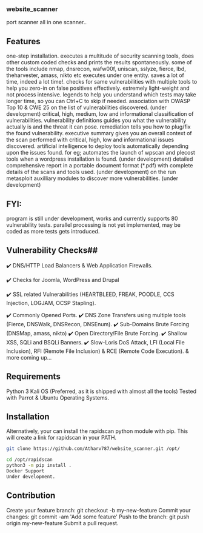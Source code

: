 ### website_scanner
port scanner all in one scanner..


##  Features 
one-step installation.
executes a multitude of security scanning tools, does other custom coded checks and prints the results spontaneously.
some of the tools include nmap, dnsrecon, wafw00f, uniscan, sslyze, fierce, lbd, theharvester, amass, nikto etc executes under one entity.
saves a lot of time, indeed a lot time!.
checks for same vulnerabilities with multiple tools to help you zero-in on false positives effectively.
extremely light-weight and not process intensive.
legends to help you understand which tests may take longer time, so you can Ctrl+C to skip if needed.
association with OWASP Top 10 & CWE 25 on the list of vulnerabilities discovered. (under development)
critical, high, medium, low and informational classification of vulnerabilities.
vulnerability definitions guides you what the vulnerability actually is and the threat it can pose.
remediation tells you how to plug/fix the found vulnerability.
executive summary gives you an overall context of the scan performed with critical, high, low and informational issues discovered.
artificial intelligence to deploy tools automatically depending upon the issues found. for eg; automates the launch of wpscan and plecost tools when a wordpress installation is found. (under development)
detailed comprehensive report in a portable document format (*.pdf) with complete details of the scans and tools used. (under development)
on the run metasploit auxilliary modules to discover more vulnerabilities. (under development)


## FYI:
program is still under development, works and currently supports 80 vulnerability tests.
parallel processing is not yet implemented, may be coded as more tests gets introduced.


## Vulnerability Checks##

✔️ DNS/HTTP Load Balancers & Web Application Firewalls.

✔️ Checks for Joomla, WordPress and Drupal

✔️ SSL related Vulnerabilities (HEARTBLEED, FREAK, POODLE, CCS Injection, LOGJAM, OCSP Stapling).

✔️ Commonly Opened Ports.
✔️ DNS Zone Transfers using multiple tools (Fierce, DNSWalk, DNSRecon, DNSEnum).
✔️ Sub-Domains Brute Forcing (DNSMap, amass, nikto)
✔️ Open Directory/File Brute Forcing.
✔️ Shallow XSS, SQLi and BSQLi Banners.
✔️ Slow-Loris DoS Attack, LFI (Local File Inclusion), RFI (Remote File Inclusion) & RCE (Remote Code Execution).
& more coming up...


## Requirements
Python 3
Kali OS (Preferred, as it is shipped with almost all the tools)
Tested with Parrot & Ubuntu Operating Systems.


## Installation
Alternatively, your can install the rapidscan python module with pip. This will create a link for rapidscan in your PATH.
```bash 
git clone https://github.com/Atharv787/website_scanner.git /opt/

cd /opt/rapidscan
python3 -m pip install .
Docker Support
Under development.
```
## Contribution

Create your feature branch: git checkout -b my-new-feature
Commit your changes: git commit -am 'Add some feature'
Push to the branch: git push origin my-new-feature
Submit a pull request.
